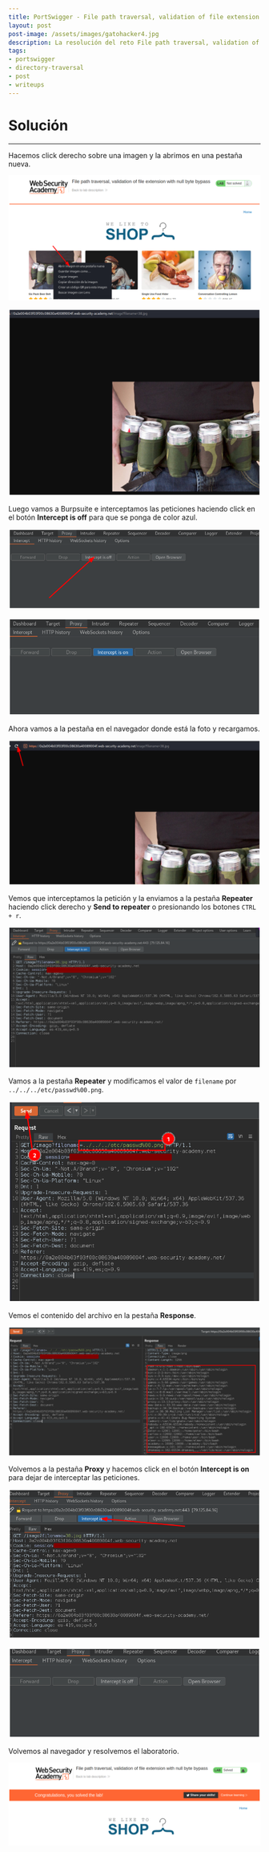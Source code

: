 ```yaml
---
title: PortSwigger - File path traversal, validation of file extension with null byte bypass.
layout: post
post-image: /assets/images/gatohacker4.jpg 
description: La resolución del reto File path traversal, validation of file extension with null byte bypass.
tags:
- portswigger
- directory-traversal
- post
- writeups
---
```

# Solución
---

Hacemos click derecho sobre una imagen y la abrimos en una pestaña nueva.

![](/assets/images/images-portswigger-dt/lab6-1.png)

![](/assets/images/images-portswigger-dt/lab6-2.png)

Luego vamos a Burpsuite e interceptamos las peticiones haciendo click en el botón **Intercept is off** para que se ponga de color azul.

![](/assets/images/images-portswigger-dt/lab6-3.png)

![](/assets/images/images-portswigger-dt/lab6-4.png)

Ahora vamos a la pestaña en el navegador donde está la foto y recargamos.

![](/assets/images/images-portswigger-dt/lab6-5.png)

Vemos que interceptamos la petición y la enviamos a la pestaña **Repeater** haciendo click derecho y **Send to repeater** o presionando los botones `CTRL + r`.

![](/assets/images/images-portswigger-dt/lab6-6.png)

Vamos a la pestaña **Repeater** y modificamos el valor de `filename` por `../../../etc/passwd%00.png`.

![](/assets/images/images-portswigger-dt/lab6-7.png)

Vemos el contenido del archivo en la pestaña **Response**.

![](/assets/images/images-portswigger-dt/lab6-8.png)

Volvemos a la pestaña **Proxy** y hacemos click en el botón **Intercept is on** para dejar de interceptar las peticiones.

![](/assets/images/images-portswigger-dt/lab6-9.png)

![](/assets/images/images-portswigger-dt/lab6-10.png)

Volvemos al navegador y resolvemos el laboratorio.

![](/assets/images/images-portswigger-dt/lab6-11.png)